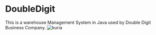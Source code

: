 # DoubleDigit
This is a warehouse Management System in Java used by Double Digit Business Company.
![kuria](https://user-images.githubusercontent.com/22344432/50890674-b1b2ed80-140b-11e9-9539-5aaaed4d466b.PNG)
